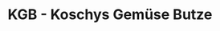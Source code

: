 ---
title: "KGB - Koschys Gemüse Butze"
url: /berlin/kgb-koschys-gemuese-butze/
shop: Lebensmittel
---